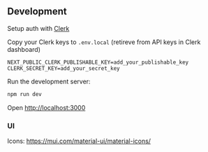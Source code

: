 ## Development

Setup auth with [Clerk](https://clerk.com)

Copy your Clerk keys to `.env.local` (retireve from API keys in Clerk dashboard)
```
NEXT_PUBLIC_CLERK_PUBLISHABLE_KEY=add_your_publishable_key
CLERK_SECRET_KEY=add_your_secret_key
```

Run the development server:

```bash
npm run dev
```

Open [http://localhost:3000](http://localhost:3000)

### UI

Icons: https://mui.com/material-ui/material-icons/
